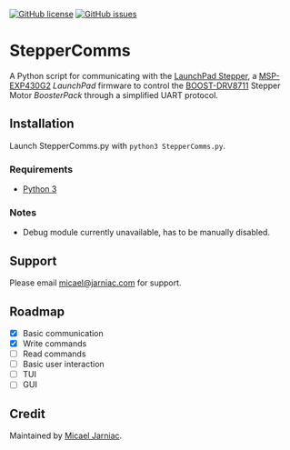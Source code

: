 [![GitHub license](https://img.shields.io/github/license/MicaelJarniac/StepperComms?style=flat-square)](https://github.com/MicaelJarniac/StepperComms/blob/master/LICENSE)
[![GitHub issues](https://img.shields.io/github/issues/MicaelJarniac/StepperComms?style=flat-square)](https://github.com/MicaelJarniac/StepperComms/issues)

# StepperComms
A Python script for communicating with the [LaunchPad Stepper][lpstepper], a [MSP-EXP430G2][launchpad] _LaunchPad_ firmware to control the [BOOST-DRV8711][stepperdriver] Stepper Motor _BoosterPack_ through a simplified UART protocol.

## Installation
Launch StepperComms.py with `python3 StepperComms.py`.

### Requirements
- [Python 3][py3]

### Notes
- Debug module currently unavailable, has to be manually disabled.

## Support
Please email [micael@jarniac.com][mailmicael] for support.

## Roadmap
- [x] Basic communication
- [x] Write commands
- [ ] Read commands
- [ ] Basic user interaction
- [ ] TUI
- [ ] GUI

## Credit
Maintained by [Micael Jarniac][githubmicael].

<!-- Description -->
[lpstepper]: https://github.com/MicaelJarniac/LaunchPad-Stepper "MicaelJarniac/LaunchPad-Stepper"
[launchpad]: http://ti.com/tool/MSP-EXP430G2 "MSP-EXP430G2 LaunchPad"
[stepperdriver]: http://ti.com/tool/BOOST-DRV8711 "BOOST-DRV8711 BoosterPack"

<!-- Installation -->
<!-- Requirements -->
[py3]: https://python.org "Python.org"

<!-- Support -->
[mailmicael]: mailto:micael@jarniac.com "micael@jarniac.com"

<!-- Credit -->
[githubmicael]: https://github.com/MicaelJarniac
